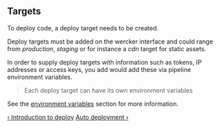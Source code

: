 ## Targets

To deploy code, a deploy target needs to be created.

Deploy targets must be added on the wercker interface and could range
from *production*, *staging* or for instance a *cdn* target for static
assets.

In order to supply deploy targets with information such as tokens, IP
addresses or access keys, you add would add these via pipeline
environment variables.

> Each deploy target can have its own environment variables

See the [environment variables](/learn/pipelines/using-env-vars.html) section
for more information.

[&lsaquo; Introduction to deploy](/learn/deploy/introduction.html "nav previous deploy")
[Auto deployment &rsaquo;](/learn/deploy/auto-deployment.html "nav next deploy")
